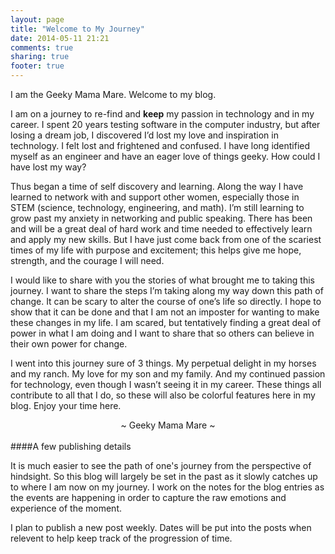 ```yaml
---
layout: page
title: "Welcome to My Journey"
date: 2014-05-11 21:21
comments: true
sharing: true
footer: true
---
```


I am the Geeky Mama Mare. Welcome to my blog.

I am on a journey to re-find and <b>keep</b> my passion in technology and in my career. I spent 20 years testing software in the computer industry, but after losing a dream job, I discovered I’d lost my love and inspiration in technology. I felt lost and frightened and confused. I have long identified myself as an engineer and have an eager love of things geeky. How could I have lost my way?

Thus began a time of self discovery and learning. Along the way I have learned to network with and support other women, especially those in STEM (science, technology, engineering, and math). I’m still learning to grow past my anxiety in networking and public speaking. There has been and will be a great deal of hard work and time needed to effectively learn and apply my new skills. But I have just come back from one of the scariest times of my life with purpose and excitement; this helps give me hope, strength, and the courage I will need.

I would like to share with you the stories of what brought me to taking this journey. I want to share the steps I’m taking along my way down this path of change. It can be scary to alter the course of one’s life so directly. I hope to show that it can be done and that I am not an imposter for wanting to make these changes in my life. I am scared, but tentatively finding a great deal of power in what I am doing and I want to share that so others can believe in their own power for change.

I went into this journey sure of 3 things. My perpetual delight in my horses and my ranch. My love for my son and my family. And my continued passion for technology, even though I wasn’t seeing it in my career. These things all contribute to all that I do, so these will also be colorful features here in my blog. Enjoy your time here.
<br>
<center>~ Geeky Mama Mare ~</center>

<br>
####A few publishing details

It is much easier to see the path of one's journey from the perspective of hindsight.  So this blog will largely be set in the past as it slowly catches up to where I am now on my journey.  I work on the notes for the blog entries as the events are happening in order to capture the raw emotions and experience of the moment.

I plan to publish a new post weekly.  Dates will be put into the posts when relevent to help keep track of the progression of time.
